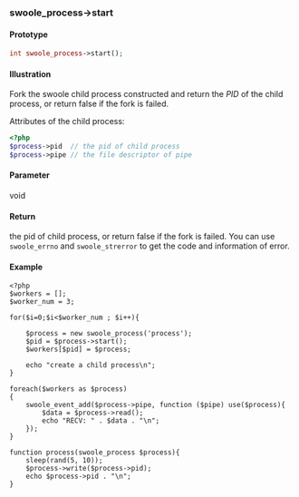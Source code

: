 ### swoole_process->start

#### Prototype

```php
int swoole_process->start();
```

#### Illustration

Fork the swoole child process constructed and return the *PID* of the child process, or return false if the fork is failed. 

Attributes of the child process:

``` php
<?php
$process->pid  // the pid of child process
$process->pipe // the file descriptor of pipe
```

#### Parameter

void

#### Return

the pid of child process, or return false if the fork is failed. You can use `swoole_errno` and `swoole_strerror` to get the code and information of error.

#### Example
```
<?php
$workers = [];
$worker_num = 3;

for($i=0;$i<$worker_num ; $i++){
    
    $process = new swoole_process('process');
    $pid = $process->start();
    $workers[$pid] = $process;

    echo "create a child process\n";
}

foreach($workers as $process)
{
    swoole_event_add($process->pipe, function ($pipe) use($process){
        $data = $process->read();
        echo "RECV: " . $data . "\n";
    });
}

function process(swoole_process $process){
    sleep(rand(5, 10)); 
    $process->write($process->pid);
    echo $process->pid . "\n";
}
```

